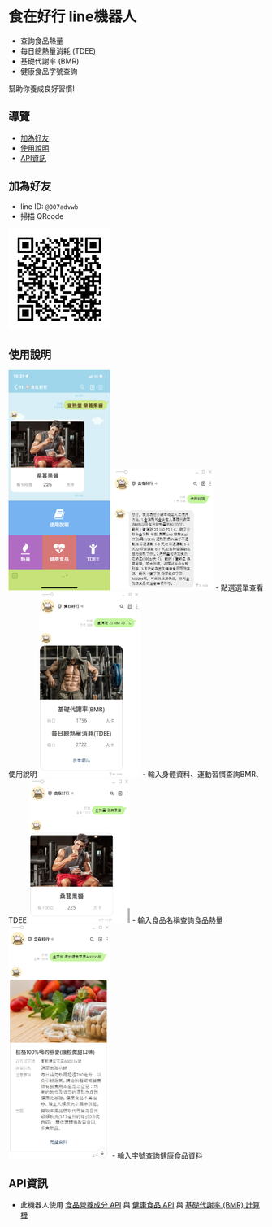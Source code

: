 # 食在好行 line機器人

- 查詢食品熱量
- 每日總熱量消耗 (TDEE)
- 基礎代謝率 (BMR)
- 健康食品字號查詢

幫助你養成良好習慣!

## 導覽
- [加為好友](#Friend)
- [使用說明](#Instruction)
- [API資訊](#API)

## <a name="Friend"></a>加為好友
- line ID: `@007advwb`
- 掃描 QRcode<br>
<img src="./images/QRcode.png" width="200">

## <a name="Instruction"></a>使用說明
<img src="./images/menu.jpg" width="200">
<img src="./images/說明.jpg" width="200">
- 點選選單查看使用說明
<img src="./images/消耗.jpg" width="200">
- 輸入身體資料、運動習慣查詢BMR、TDEE
<img src="./images/熱量.jpg" width="200">
- 輸入食品名稱查詢食品熱量
<img src="./images/字號.jpg" width="200">
- 輸入字號查詢健康食品資料

## <a name="API"></a>API資訊
- 此機器人使用 [食品營養成分 API](https://data.gov.tw/dataset/8543) 與 [健康食品 API](https://data.gov.tw/dataset/6951) 與 [基礎代謝率 (BMR) 計算機](https://tools.heho.com.tw/bmr/)